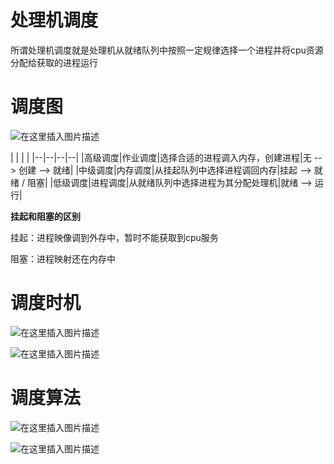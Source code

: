 # 处理机调度

所谓处理机调度就是处理机从就绪队列中按照一定规律选择一个进程并将cpu资源分配给获取的进程运行

# 调度图

![在这里插入图片描述](https://img-blog.csdnimg.cn/20190909213312825.png?x-oss-process=image/watermark,type_ZmFuZ3poZW5naGVpdGk,shadow_10,text_aHR0cHM6Ly9ibG9nLmNzZG4ubmV0L3dlaXhpbl80MTkyMjI4OQ==,size_16,color_FFFFFF,t_70)

| | | |
|--|--|--|--|
|高级调度|作业调度|选择合适的进程调入内存，创建进程|无 --> 创建 --> 就绪|
|中级调度|内存调度|从挂起队列中选择进程调回内存|挂起 --> 就绪 / 阻塞|
|低级调度|进程调度|从就绪队列中选择进程为其分配处理机|就绪 --> 运行|

**挂起和阻塞的区别**

挂起：进程映像调到外存中，暂时不能获取到cpu服务

阻塞：进程映射还在内存中

# 调度时机

![在这里插入图片描述](https://img-blog.csdnimg.cn/20190909215009716.png?x-oss-process=image/watermark,type_ZmFuZ3poZW5naGVpdGk,shadow_10,text_aHR0cHM6Ly9ibG9nLmNzZG4ubmV0L3dlaXhpbl80MTkyMjI4OQ==,size_16,color_FFFFFF,t_70)

![在这里插入图片描述](https://img-blog.csdnimg.cn/20190909215128662.png)

# 调度算法

![在这里插入图片描述](https://img-blog.csdnimg.cn/20190909220339185.png?x-oss-process=image/watermark,type_ZmFuZ3poZW5naGVpdGk,shadow_10,text_aHR0cHM6Ly9ibG9nLmNzZG4ubmV0L3dlaXhpbl80MTkyMjI4OQ==,size_16,color_FFFFFF,t_70)

![在这里插入图片描述](https://img-blog.csdnimg.cn/20190909220352875.png?x-oss-process=image/watermark,type_ZmFuZ3poZW5naGVpdGk,shadow_10,text_aHR0cHM6Ly9ibG9nLmNzZG4ubmV0L3dlaXhpbl80MTkyMjI4OQ==,size_16,color_FFFFFF,t_70)


